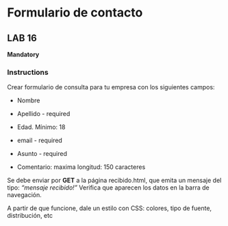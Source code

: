 # Formulario de contacto

## LAB 16

**Mandatory**

### Instructions

Crear formulario de consulta para tu empresa con los siguientes campos:

- Nombre

- Apellido - required

- Edad. Mínimo: 18

- email - required

- Asunto - required

- Comentario: maxima longitud: 150 caracteres

Se debe enviar por **GET** a la página recibido.html, que emita un mensaje del tipo: _“mensaje recibido!”_ Verifica que aparecen los datos en la barra de navegación.

A partir de que funcione, dale un estilo con CSS: colores, tipo de fuente, distribución, etc
